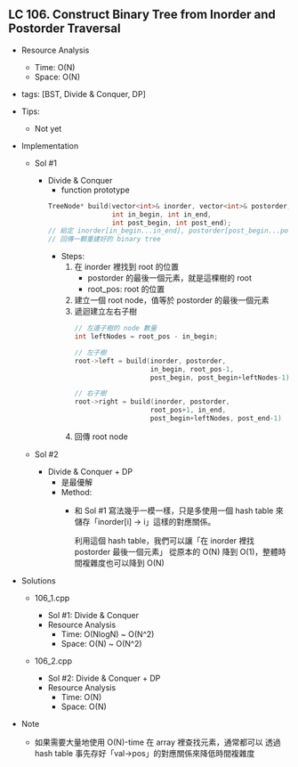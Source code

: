 ## LC 106. Construct Binary Tree from Inorder and Postorder Traversal
- Resource Analysis
    - Time: O(N)
    - Space: O(N)

- tags: [BST, Divide & Conquer, DP]

- Tips: 
    - Not yet  

- Implementation
    - Sol #1
        - Divide & Conquer
            - function prototype
            ```C++
            TreeNode* build(vector<int>& inorder, vector<int>& postorder,
                            int in_begin, int in_end,
                            int post_begin, int post_end);
            // 給定 inorder[in_begin...in_end], postorder[post_begin...post_end]
            // 回傳一顆重建好的 binary tree
            ```
            - Steps:
                1.  在 inorder 裡找到 root 的位置 
                    - postorder 的最後一個元素，就是這棵樹的 root
                    - root_pos: root 的位置
                2.  建立一個 root node，值等於 postorder 的最後一個元素
                3.  遞迴建立左右子樹
                    ```C++
                    // 左邊子樹的 node 數量
                    int leftNodes = root_pos - in_begin;
                    
                    // 左子樹
                    root->left = build(inorder, postorder,
                                       in_begin, root_pos-1,
                                       post_begin, post_begin+leftNodes-1)
                    
                    // 右子樹
                    root->right = build(inorder, postorder,
                                       root_pos+1, in_end,
                                       post_begin+leftNodes, post_end-1)
                4. 回傳 root node  
                 
    - Sol #2
        - Divide & Conquer + DP
            - 是最優解
            - Method:
                - 和 Sol #1 寫法幾乎一模一樣，只是多使用一個 hash table 來
                  儲存「inorder[i] -> i」這樣的對應關係。
                  
                  利用這個 hash table，我們可以讓「在 inorder 裡找 postorder 最後一個元素」
                  從原本的 O(N) 降到 O(1)，整體時間複雜度也可以降到 O(N) 
                    
- Solutions
    - 106_1.cpp
        - Sol #1: Divide & Conquer
        - Resource Analysis
            - Time: O(NlogN) ~ O(N^2)
            - Space: O(N) ~ O(N^2)

    - 106_2.cpp
        - Sol #2: Divide & Conquer + DP
        - Resource Analysis
            - Time: O(N)
            - Space: O(N)  

- Note
    - 如果需要大量地使用 O(N)-time 在 array 裡查找元素，通常都可以
      透過 hash table 事先存好「val->pos」的對應關係來降低時間複雜度  
